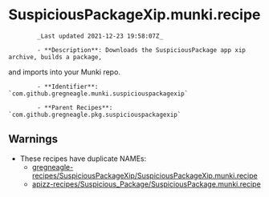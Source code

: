 # SuspiciousPackageXip.munki.recipe

            _Last updated 2021-12-23 19:58:07Z_

            - **Description**: Downloads the SuspiciousPackage app xip archive, builds a package,
and imports into your Munki repo.

            - **Identifier**: `com.github.gregneagle.munki.suspiciouspackagexip`

            - **Parent Recipes**: `com.github.gregneagle.pkg.suspiciouspackagexip`

## Warnings

- These recipes have duplicate NAMEs:
    - [gregneagle-recipes/SuspiciousPackageXip/SuspiciousPackageXip.munki.recipe](/autopkg-dupe-tracker/gregneagle-recipes/SuspiciousPackageXip/SuspiciousPackageXip.munki.recipe)
    - [apizz-recipes/Suspicious_Package/SuspiciousPackage.munki.recipe](/autopkg-dupe-tracker/apizz-recipes/Suspicious_Package/SuspiciousPackage.munki.recipe)